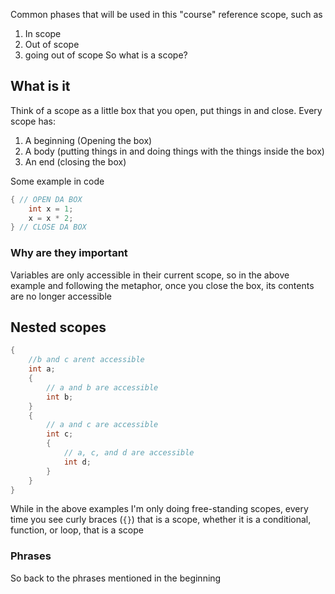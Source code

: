 
Common phases that will be used in this "course" reference scope, such as
1. In scope
2. Out of scope
3. going out of scope
So what is a scope?

## What is it
Think of a scope as a little box that you open, put things in and close.
Every scope has:
1. A beginning (Opening the box)
2. A body (putting things in and doing things with the things inside the box)
3. An end (closing the box)

Some example in code
```c
{ // OPEN DA BOX
	int x = 1;
	x = x * 2;
} // CLOSE DA BOX
```

### Why are they important
Variables are only accessible in their current scope, so in the above example and following the metaphor, once you close the box, its contents are no longer accessible

## Nested scopes
```c
{
	//b and c arent accessible
	int a;
	{
		// a and b are accessible
		int b;
	}
	{
		// a and c are accessible
		int c;
		{
			// a, c, and d are accessible
			int d;
		}
	}
}
```

While in the above examples I'm only doing free-standing scopes, every time you see curly braces (`{}`) that is a scope, whether it is a conditional, function, or loop, that is a scope

### Phrases
So back to the phrases mentioned in the beginning